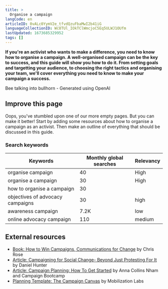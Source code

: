 ```yaml
---
title: >
  Organise a campaign
langCode: en
articleID: 0vALc0YymV2e_tfvdQzuFbaMwI2b41iG
languageCollectionID: Wc8TUl_IOkTClWmcjoC5Eq5ULWJ1OUfm
lastUpdated: 1673685329952
tags: []
---
```


**If you're an activist who wants to make a difference, you need to know how to organise a campaign. A well-organised campaign can be the key to success, and this guide will show you how to do it. From setting goals and targetting your audience, to choosing the right tactics and organising your team, we'll cover everything you need to know to make your campaign a success.**

<div><figcaption>Bee talking into bullhorn - Generated using OpenAI</figcaption></div>

## **Improve this page**

Oops, you've stumbled upon one of our more empty pages. But you can make it better! Start by adding some resources about how to organise a campaign as an activist. Then make an outline of everything that should be discussed in this guide.

### **Search keywords**

<div><table><thead><tr><th>Keywords</th><th>Monthly global searches</th><th>Relevancy</th></tr></thead><tbody><tr><td>organise campaign</td><td>40</td><td>High</td></tr><tr><td>organise a campaign</td><td>30</td><td>High</td></tr><tr><td>how to organise a campaign</td><td>30</td><td></td></tr><tr><td>objectives of advocacy campaigns</td><td>30</td><td>high</td></tr><tr><td>awareness campaign</td><td>7.2K</td><td>low</td></tr><tr><td>online advocacy campaign</td><td>110</td><td>medium</td></tr></tbody></table></div>

## External resources

-   [Book: How to Win Campaigns, Communications for Change](https://www.routledge.com/How-to-Win-Campaigns-Communications-for-Change/Rose/p/book/9781849711142#) by Chris Rose
-   [Article: Campaigning for Social Change- Beyond Just Protesting For It](https://commonslibrary.org/campaigning-for-social-change-beyond-just-protesting-for-it/) by Daniel Hunter
-   [Article: Campaign Planning: How To Get Started](https://commonslibrary.org/campaign-planning-how-to-get-started/) by Anna Collins Nham and Campaign Bootcamp
-   [Planning Template: The Campaign Canvas](https://commonslibrary.org/the-campaign-canvas/) by Mobilization Labs